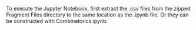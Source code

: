 To execute the Jupyter Notebook, first extract the .csv files from the zipped Fragment Files directory to the same location as the .ipynb file. Or they can be constructed with Combinatorics.ipynb. 
